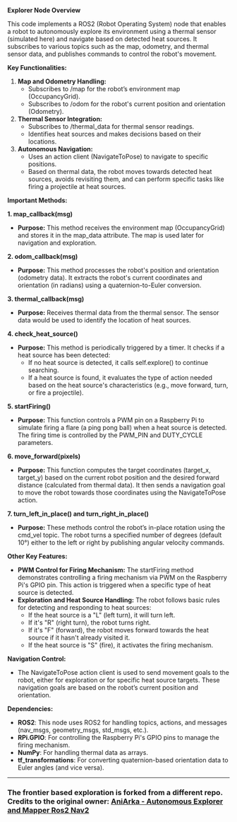 **Explorer Node Overview**

This code implements a ROS2 (Robot Operating System) node that enables a robot to autonomously explore its environment using a thermal sensor (simulated here) and navigate based on detected heat sources. It subscribes to various topics such as the map, odometry, and thermal sensor data, and publishes commands to control the robot's movement.

**Key Functionalities:**

1. **Map and Odometry Handling:**
    - Subscribes to /map for the robot’s environment map (OccupancyGrid).
    - Subscribes to /odom for the robot's current position and orientation (Odometry).
2. **Thermal Sensor Integration:**
    - Subscribes to /thermal_data for thermal sensor readings.
    - Identifies heat sources and makes decisions based on their locations.
3. **Autonomous Navigation:**
    - Uses an action client (NavigateToPose) to navigate to specific positions.
    - Based on thermal data, the robot moves towards detected heat sources, avoids revisiting them, and can perform specific tasks like firing a projectile at heat sources.

**Important Methods:**

**1\. map_callback(msg)**

- **Purpose:** This method receives the environment map (OccupancyGrid) and stores it in the map_data attribute. The map is used later for navigation and exploration.

**2\. odom_callback(msg)**

- **Purpose:** This method processes the robot's position and orientation (odometry data). It extracts the robot's current coordinates and orientation (in radians) using a quaternion-to-Euler conversion.

**3\. thermal_callback(msg)**

- **Purpose:** Receives thermal data from the thermal sensor. The sensor data would be used to identify the location of heat sources. 

**4\. check_heat_source()**

- **Purpose:** This method is periodically triggered by a timer. It checks if a heat source has been detected:
  - If no heat source is detected, it calls self.explore() to continue searching.
  - If a heat source is found, it evaluates the type of action needed based on the heat source's characteristics (e.g., move forward, turn, or fire a projectile).

**5\. startFiring()**

- **Purpose:** This function controls a PWM pin on a Raspberry Pi to simulate firing a flare (a ping pong ball) when a heat source is detected. The firing time is controlled by the PWM_PIN and DUTY_CYCLE parameters.

**6\. move_forward(pixels)**

- **Purpose:** This function computes the target coordinates (target_x, target_y) based on the current robot position and the desired forward distance (calculated from thermal data). It then sends a navigation goal to move the robot towards those coordinates using the NavigateToPose action.

**7\. turn_left_in_place() and turn_right_in_place()**

- **Purpose:** These methods control the robot’s in-place rotation using the cmd_vel topic. The robot turns a specified number of degrees (default 10°) either to the left or right by publishing angular velocity commands.

**Other Key Features:**

- **PWM Control for Firing Mechanism:** The startFiring method demonstrates controlling a firing mechanism via PWM on the Raspberry Pi's GPIO pin. This action is triggered when a specific type of heat source is detected.
- **Exploration and Heat Source Handling:** The robot follows basic rules for detecting and responding to heat sources:
  - If the heat source is a "L" (left turn), it will turn left.
  - If it's "R" (right turn), the robot turns right.
  - If it's "F" (forward), the robot moves forward towards the heat source if it hasn't already visited it.
  - If the heat source is "S" (fire), it activates the firing mechanism.

**Navigation Control:**

- The NavigateToPose action client is used to send movement goals to the robot, either for exploration or for specific heat source targets. These navigation goals are based on the robot’s current position and orientation.

**Dependencies:**

- **ROS2**: This node uses ROS2 for handling topics, actions, and messages (nav_msgs, geometry_msgs, std_msgs, etc.).
- **RPi.GPIO**: For controlling the Raspberry Pi's GPIO pins to manage the firing mechanism.
- **NumPy**: For handling thermal data as arrays.
- **tf_transformations**: For converting quaternion-based orientation data to Euler angles (and vice versa).

---

### The frontier based exploration is forked from a different repo. Credits to the original owner: [AniArka - Autonomous Explorer and Mapper Ros2 Nav2](https://github.com/AniArka/Autonomous-Explorer-and-Mapper-ros2-nav2)



